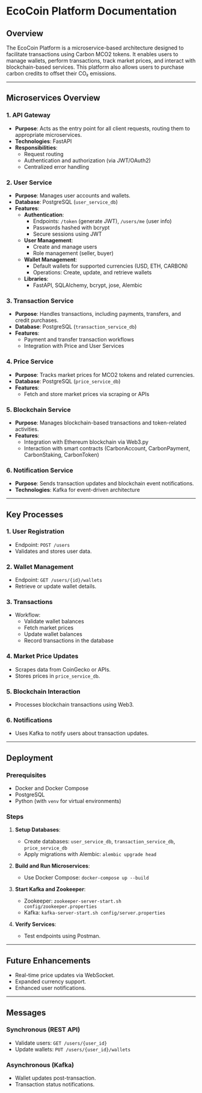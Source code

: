 # EcoCoin Platform Documentation

## Overview

The EcoCoin Platform is a microservice-based architecture designed to facilitate transactions using Carbon MCO2 tokens. It enables users to manage wallets, perform transactions, track market prices, and interact with blockchain-based services. This platform also allows users to purchase carbon credits to offset their CO₂ emissions.

---

## Microservices Overview

### 1. API Gateway
- **Purpose**: Acts as the entry point for all client requests, routing them to appropriate microservices.
- **Technologies**: FastAPI
- **Responsibilities**:
  - Request routing
  - Authentication and authorization (via JWT/OAuth2)
  - Centralized error handling

### 2. User Service
- **Purpose**: Manages user accounts and wallets.
- **Database**: PostgreSQL (`user_service_db`)
- **Features**:
  - **Authentication**:
    - Endpoints: `/token` (generate JWT), `/users/me` (user info)
    - Passwords hashed with bcrypt
    - Secure sessions using JWT
  - **User Management**:
    - Create and manage users
    - Role management (seller, buyer)
  - **Wallet Management**:
    - Default wallets for supported currencies (USD, ETH, CARBON)
    - Operations: Create, update, and retrieve wallets
  - **Libraries**:
    - FastAPI, SQLAlchemy, bcrypt, jose, Alembic

### 3. Transaction Service
- **Purpose**: Handles transactions, including payments, transfers, and credit purchases.
- **Database**: PostgreSQL (`transaction_service_db`)
- **Features**:
  - Payment and transfer transaction workflows
  - Integration with Price and User Services

### 4. Price Service
- **Purpose**: Tracks market prices for MCO2 tokens and related currencies.
- **Database**: PostgreSQL (`price_service_db`)
- **Features**:
  - Fetch and store market prices via scraping or APIs

### 5. Blockchain Service
- **Purpose**: Manages blockchain-based transactions and token-related activities.
- **Features**:
  - Integration with Ethereum blockchain via Web3.py
  - Interaction with smart contracts (CarbonAccount, CarbonPayment, CarbonStaking, CarbonToken)

### 6. Notification Service
- **Purpose**: Sends transaction updates and blockchain event notifications.
- **Technologies**: Kafka for event-driven architecture

---

## Key Processes

### 1. User Registration
- Endpoint: `POST /users`
- Validates and stores user data.

### 2. Wallet Management
- Endpoint: `GET /users/{id}/wallets`
- Retrieve or update wallet details.

### 3. Transactions
- Workflow:
  - Validate wallet balances
  - Fetch market prices
  - Update wallet balances
  - Record transactions in the database

### 4. Market Price Updates
- Scrapes data from CoinGecko or APIs.
- Stores prices in `price_service_db`.

### 5. Blockchain Interaction
- Processes blockchain transactions using Web3.

### 6. Notifications
- Uses Kafka to notify users about transaction updates.

---

## Deployment

### Prerequisites
- Docker and Docker Compose
- PostgreSQL
- Python (with `venv` for virtual environments)

### Steps
1. **Setup Databases**:
   - Create databases: `user_service_db`, `transaction_service_db`, `price_service_db`
   - Apply migrations with Alembic: `alembic upgrade head`

2. **Build and Run Microservices**:
   - Use Docker Compose: `docker-compose up --build`

3. **Start Kafka and Zookeeper**:
   - Zookeeper: `zookeeper-server-start.sh config/zookeeper.properties`
   - Kafka: `kafka-server-start.sh config/server.properties`

4. **Verify Services**:
   - Test endpoints using Postman.

---

## Future Enhancements
- Real-time price updates via WebSocket.
- Expanded currency support.
- Enhanced user notifications.

---

## Messages

### Synchronous (REST API)
- Validate users: `GET /users/{user_id}`
- Update wallets: `PUT /users/{user_id}/wallets`

### Asynchronous (Kafka)
- Wallet updates post-transaction.
- Transaction status notifications.
